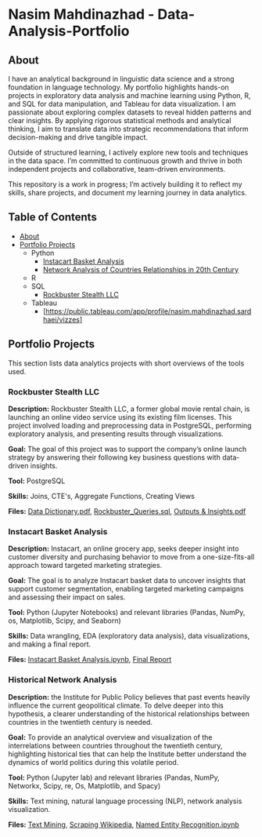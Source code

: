 # Nasim Mahdinazhad - Data-Analysis-Portfolio
## About

I have an analytical background in linguistic data science and a strong foundation in language technology. 
My portfolio highlights hands-on projects in exploratory data analysis and machine learning using Python, R, and SQL for data manipulation, and Tableau for data visualization. I am passionate about exploring complex datasets to reveal hidden patterns and clear insights. By applying rigorous statistical methods and analytical thinking, I aim to translate data into strategic recommendations that inform decision-making and drive tangible impact.

Outside of structured learning, I actively explore new tools and techniques in the data space. I’m committed to continuous growth and thrive in both independent projects and collaborative, team-driven environments.

This repository is a work in progress; I’m actively building it to reflect my skills, share projects, and document my learning journey in data analytics. 

## Table of Contents
- [About](#about)
- [Portfolio Projects](#portfolio-projects)
  - Python
    - [Instacart Basket Analysis](#Instacart-Basket-Analysis)
    - [Network Analysis of Countries Relationships in 20th Century](#Historical-Network-Analysis)
  - R
  - SQL
    - [Rockbuster Stealth LLC](#rockbuster-stealth-llc)
  - Tableau
    - [https://public.tableau.com/app/profile/nasim.mahdinazhad.sardhaei/vizzes]

## Portfolio Projects
This section lists data analytics projects with short overviews of the tools used.
### Rockbuster Stealth LLC 
**Description:** Rockbuster Stealth LLC, a former global movie rental chain, is launching an online video service using its existing film licenses. This project involved loading and preprocessing data in PostgreSQL, performing exploratory analysis, and presenting results through visualizations.

**Goal:** The goal of this project was to support the company’s online launch strategy by answering their following key business questions with data-driven insights. 

**Tool:** PostgreSQL

**Skills:** Joins, CTE's, Aggregate Functions, Creating Views

**Files:** [Data Dictionary.pdf](https://github.com/NasimMahdinazhad/Rockbuster-Stealth-LLC/blob/main/Data%20Dictionary.pdf),
           [Rockbuster_Queries.sql](https://github.com/NasimMahdinazhad/Rockbuster-Stealth-LLC/blob/main/Rockbuster_Queries.sql),
           [Outputs & Insights.pdf](https://github.com/NasimMahdinazhad/Rockbuster-Stealth-LLC/blob/main/Outputs%20%26%20Insights.pdf)
           
### Instacart Basket Analysis 
**Description:** Instacart, an online grocery app, seeks deeper insight into customer diversity and purchasing behavior to move from a one-size-fits-all approach toward targeted marketing strategies. 

**Goal:** The goal is to analyze Instacart basket data to uncover insights that support customer segmentation, enabling targeted marketing campaigns and assessing their impact on sales.

**Tool:** Python (Jupyter Notebooks) and relevant libraries (Pandas, NumPy, os, Matplotlib, Scipy, and Seaborn)

**Skills:** Data wrangling, EDA (exploratory data analysis), data visualizations, and making a final report.

**Files:** [Instacart Basket Analysis.ipynb](https://github.com/NasimMahdinazhad/Instacart-Basket-Analysis/blob/main/Analysis.ipynb),
           [Final Report](https://github.com/NasimMahdinazhad/Instacart-Basket-Analysis/blob/main/Report%20%26%20Insights.pdf)

### Historical Network Analysis 
**Description:** the Institute for Public Policy believes that past events heavily influence the current geopolitical climate. To delve deeper into this hypothesis, a clearer understanding of the historical relationships between countries in the twentieth century is needed.

**Goal:** To provide an analytical overview and visualization of the interrelations between countries throughout the twentieth century, highlighting historical ties that can help the Institute better understand the dynamics of world politics during this volatile period.

**Tool:** Python (Jupyter lab) and relevant libraries (Pandas, NumPy, Networkx, Scipy, re, Os, Matplotlib, and Spacy)

**Skills:** Text mining, natural language processing (NLP), network analysis visualization.

**Files:** [Text Mining](https://github.com/NasimMahdinazhad/20th-century/blob/main/TextMining.ipynb),
           [Scraping Wikipedia](https://github.com/NasimMahdinazhad/20th-century/blob/main/scraping_wiki.ipynb),
           [Named Entity Recognition.ipynb](https://github.com/NasimMahdinazhad/20th-century/blob/main/NamedEntityRecongition_Netwrok_Analysis.ipynb)
           
           

